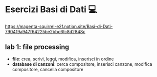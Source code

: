 # Esercizi Basi di Dati 💻

https://magenta-squirrel-e2f.notion.site/Basi-di-Dati-790419a947f64225be2bbc6fc8d2848c

## lab 1: file processing 
- **file**: crea, scrivi, leggi, modifica, inserisci in ordine
- **database di canzoni**: cerca compositore, inserisci canzone, modifica compositore, cancella compositore

